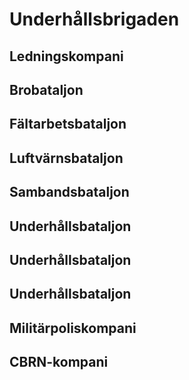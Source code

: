 # Underhållsbrigaden

## Ledningskompani

## Brobataljon

## Fältarbetsbataljon

## Luftvärnsbataljon

## Sambandsbataljon

## Underhållsbataljon

## Underhållsbataljon

## Underhållsbataljon

## Militärpoliskompani

## CBRN-kompani
